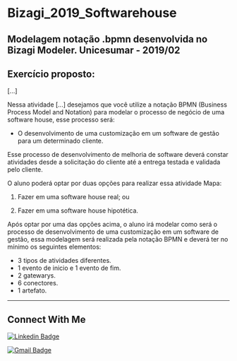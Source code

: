 # Bizagi_2019_Softwarehouse
Modelagem notação .bpmn desenvolvida no Bizagi Modeler. Unicesumar - 2019/02
---

## Exercício proposto:
[...]

Nessa atividade [...] desejamos que você utilize a notação BPMN (Business Process Model and Notation) para modelar o processo de negócio de uma software house, esse processo será:

- O desenvolvimento de uma customização em um software de gestão para um determinado cliente. 

Esse processo de desenvolvimento de melhoria de software deverá constar atividades desde a solicitação do cliente até a entrega testada e validada pelo cliente.

O aluno poderá optar por duas opções para realizar essa atividade Mapa:

1) Fazer em uma software house real; ou

2) Fazer em uma software house hipotética.

Após optar por uma das opções acima, o aluno irá modelar como será o processo de desenvolvimento de uma customização em um software de gestão, essa modelagem será realizada pela notação BPMN e deverá ter no mínimo os seguintes elementos:

- 3 tipos de atividades diferentes.
- 1 evento de inicio e 1 evento de fim.
- 2 gatewarys.
- 6 conectores.
- 1 artefato.

---

## Connect With Me

[![Linkedin Badge](https://img.shields.io/badge/-LinkedIn-blue?style=flat-square&logo=Linkedin&logoColor=white&link=https:https://www.linkedin.com/in/eduardo-w-ungefehr-838226101/)](https://www.linkedin.com/in/eduardo-w-ungefehr-838226101/)

[![Gmail Badge](https://img.shields.io/badge/-Gmail-c14438?style=flat-square&logo=Gmail&logoColor=white&link=mailto:eduardowubr@gmail.com)](mailto:eduardowubr@gmail.com)

